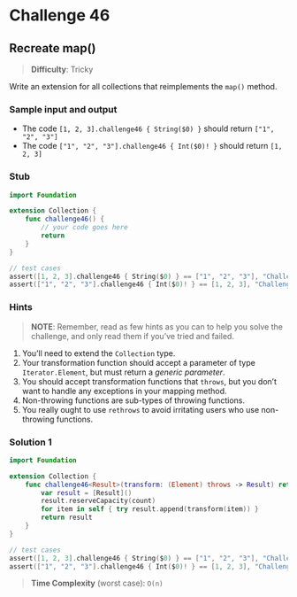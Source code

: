 # Challenge 46

## Recreate map()

> **Difficulty**: Tricky

Write an extension for all collections that reimplements the `map()` method.

### Sample input and output

- The code `[1, 2, 3].challenge46 { String($0) }` should return `["1", "2", "3"]`
- The code `["1", "2", "3"].challenge46 { Int($0)! }` should return `[1, 2, 3]`

### Stub

``` swift
import Foundation

extension Collection {
    func challenge46() {
        // your code goes here
        return
    }
}

// test cases
assert([1, 2, 3].challenge46 { String($0) } == ["1", "2", "3"], "Challenge 46: Test #1 - failed")
assert(["1", "2", "3"].challenge46 { Int($0)! } == [1, 2, 3], "Challenge 46: Test #2 - failed")
```

### Hints

> **NOTE**: Remember, read as few hints as you can to help you solve the challenge, and only read them if you’ve tried and failed.

1. You’ll need to extend the `Collection` type.
2. Your transformation function should accept a parameter of type `Iterator.Element`, but must return a *generic parameter*.
3. You should accept transformation functions that `throws`, but you don’t want to handle any exceptions in your mapping method.
4. Non-throwing functions are sub-types of throwing functions.
5. You really ought to use `rethrows` to avoid irritating users who use non-throwing functions.

### Solution 1

``` swift
import Foundation

extension Collection {
    func challenge46<Result>(transform: (Element) throws -> Result) rethrows -> [Result] {
        var result = [Result]()
        result.reserveCapacity(count)
        for item in self { try result.append(transform(item)) }
        return result
    }
}

// test cases
assert([1, 2, 3].challenge46 { String($0) } == ["1", "2", "3"], "Challenge 46: Test #1 - failed")
assert(["1", "2", "3"].challenge46 { Int($0)! } == [1, 2, 3], "Challenge 46: Test #2 - failed")
```

> **Time Complexity** (worst case): `O(n)`
